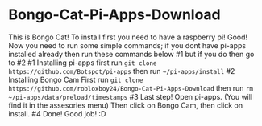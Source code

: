 # Bongo-Cat-Pi-Apps-Download
This is Bongo Cat! To install first you need to have a raspberry pi! Good! Now you need to run some simple commands;
if you dont have pi-apps installed already then run these commands below #1 but if you do then go to #2
#1 Installing pi-apps
first run ```git clone https://github.com/Botspot/pi-apps``` then run ```~/pi-apps/install```
#2 Installing Bongo Cam
First run ```git clone https://github.com/robloxboy24/Bongo-Cat-Pi-Apps-Download``` then run ```rm ~/pi-apps/data/preload/timestamps```
#3 Last step!
Open pi-apps. (You will find it in the assesories menu) Then click on Bongo Cam, then click on install.
#4 Done! Good job! :D
